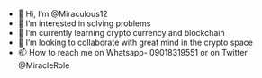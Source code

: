 - 👋 Hi, I’m @Miraculous12
- 👀 I’m interested in solving problems
- 🌱 I’m currently learning crypto currency and blockchain
- 💞️ I’m looking to collaborate with great mind in the crypto space
- 📫 How to reach me on Whatsapp- 09018319551 or on Twitter @MiracleRole

<!---
Miraculous12/Miraculous12 is a ✨ special ✨ repository because its `README.md` (this file) appears on your GitHub profile.
You can click the Preview link to take a look at your changes.
--->
